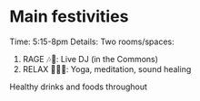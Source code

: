 # Main festivities

Time: 5:15-8pm
Details: Two rooms/spaces:
1) RAGE 🎶🎉: Live DJ (in the Commons)
2) RELAX 🌱🧘🏻: Yoga, meditation, sound healing

Healthy drinks and foods throughout